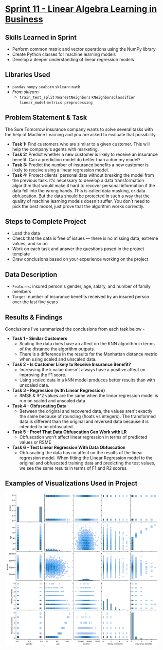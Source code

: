 # [Sprint 11 - Linear Algebra Learning in Business](https://github.com/paul-london/TripleTen-Data-Science-Projects/blob/main/Sprint%2011%20-%20Linear%20Algebra/Sprint%2011%20Project%20-%20Linear%20Algebra.ipynb)
## Skills Learned in Sprint 
- Perform common matrix and vector operations using the NumPy library
- Create Python classes for machine learning models
- Develop a deeper understanding of linear regression models

## Libraries Used
 - `pandas` `numpy` `seaborn` `sklearn` `math`
 - *From sklearn*
    - `train_test_split` `NearestNeighbors` `KNeighborsClassifier` `linear_model` `metrics preprocessing`

## Problem Statement & Task
The Sure Tomorrow insurance company wants to solve several tasks with the help of Machine Learning and you are asked to evaluate that possibility.

- **Task 1:** Find customers who are similar to a given customer. This will help the company's agents with marketing.
- **Task 2:** Predict whether a new customer is likely to receive an insurance benefit. Can a prediction model do better than a dummy model?
- **Task 3:** Predict the number of insurance benefits a new customer is likely to receive using a linear regression model.
- **Task 4:** Protect clients' personal data without breaking the model from the previous task. It's necessary to develop a data transformation algorithm that would make it hard to recover personal information if the data fell into the wrong hands. This is called data masking, or data obfuscation. But the data should be protected in such a way that the quality of machine learning models doesn't suffer. You don't need to pick the best model, just prove that the algorithm works correctly.

## Steps to Complete Project
- Load the data
- Check that the data is free of issues — there is no missing data, extreme values, and so on
- Work on each task and answer the questions posed in the project template
- Draw conclusions based on your experience working on the project
   
## Data Description

- `Features`: insured person's gender, age, salary, and number of family members
- `Target`: number of insurance benefits received by an insured person over the last five years
  
## Results & Findings

Conclusions
I've summarized the conclusions from each task below -

- **Task 1 - Similar Customers**
   - Scaling the data does have an affect on the KNN algorithm in terms of the distance the algorithm outputs.
   - There is a difference in the results for the Manhattan distance metric when using scaled and unscaled data.<br>
- **Task 2 - Is Customer Likely to Receive Insurance Benefit?**
   - Increasing the k value doesn't always have a positive affect on improving the F1 score.
   - Using scaled data in a kNN model produces better results than with unscaled data.
- **Task 3 - Regression (with Linear Regression)**
   - RMSE & R^2 values are the same when the linear regression model is run on scaled and unscaled data
- **Task 4 - Obfuscating Data**
   - Between the original and recovered data, the values aren't exactly the same because of rounding (floats vs integers). The transformed data is different than the original and reversed data because it is intended to be obfuscated.
- **Task 5 - Proof That Data Obfuscation Can Work with LR**
   - Obfuscation won't affect linear regression in terms of predicted values or RSME
- **Task 6 - Test Linear Regression With Data Obfuscation**
   - Obfuscating the data has no affect on the results of the linear regression model. When fitting the Linear Regression model to the original and obfuscated training data and predicting the test values, we see the same results in terms of F1 and R2 scores.

## Examples of Visualizations Used in Project
![](https://github.com/paul-london/TripleTen-Data-Science-Projects/blob/main/Sprint%2011%20-%20Linear%20Algebra/Images/1.png)

